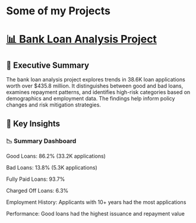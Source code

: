 # Some of my Projects
# [📊 Bank Loan Analysis Project](https://zhanyzhaks.github.io/Bank-Loan-Analysis/)
## 🧾 Executive Summary
The bank loan analysis project explores trends in 38.6K loan applications worth over $435.8 million. It distinguishes between good and bad loans, examines repayment patterns, and identifies high-risk categories based on demographics and employment data. The findings help inform policy changes and risk mitigation strategies.

## 📌 Key Insights
### 📉 Summary Dashboard
Good Loans: 86.2% (33.2K applications)

Bad Loans: 13.8% (5.3K applications)

Fully Paid Loans: 93.7%

Charged Off Loans: 6.3%

Employment History: Applicants with 10+ years had the most applications

Performance: Good loans had the highest issuance and repayment value
